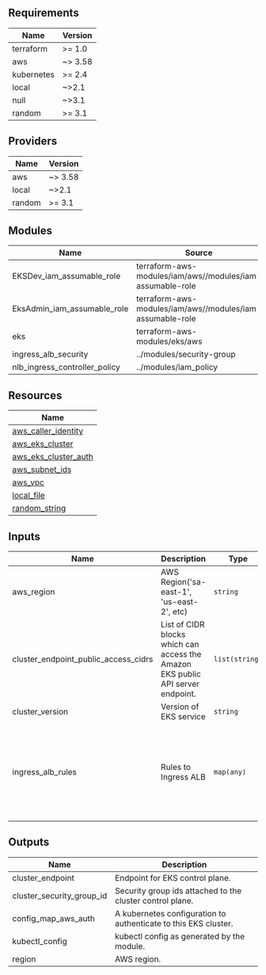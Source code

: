 <!-- BEGINNING OF PRE-COMMIT-TERRAFORM DOCS HOOK -->
## Requirements

| Name | Version |
|------|---------|
| terraform | >= 1.0 |
| aws | ~> 3.58 |
| kubernetes | >= 2.4 |
| local | ~>2.1 |
| null | ~>3.1 |
| random | >= 3.1 |

## Providers

| Name | Version |
|------|---------|
| aws | ~> 3.58 |
| local | ~>2.1 |
| random | >= 3.1 |

## Modules

| Name | Source | Version |
|------|--------|---------|
| EKSDev_iam_assumable_role | terraform-aws-modules/iam/aws//modules/iam-assumable-role | ~> 4.4 |
| EksAdmin_iam_assumable_role | terraform-aws-modules/iam/aws//modules/iam-assumable-role | ~> 4.4 |
| eks | terraform-aws-modules/eks/aws | v17.18.0 |
| ingress_alb_security | ../modules/security-group |  |
| nlb_ingress_controller_policy | ../modules/iam_policy |  |

## Resources

| Name |
|------|
| [aws_caller_identity](https://registry.terraform.io/providers/hashicorp/aws/latest/docs/data-sources/caller_identity) |
| [aws_eks_cluster](https://registry.terraform.io/providers/hashicorp/aws/latest/docs/data-sources/eks_cluster) |
| [aws_eks_cluster_auth](https://registry.terraform.io/providers/hashicorp/aws/latest/docs/data-sources/eks_cluster_auth) |
| [aws_subnet_ids](https://registry.terraform.io/providers/hashicorp/aws/latest/docs/data-sources/subnet_ids) |
| [aws_vpc](https://registry.terraform.io/providers/hashicorp/aws/latest/docs/data-sources/vpc) |
| [local_file](https://registry.terraform.io/providers/hashicorp/local/latest/docs/data-sources/file) |
| [random_string](https://registry.terraform.io/providers/hashicorp/random/latest/docs/resources/string) |

## Inputs

| Name | Description | Type | Default | Required |
|------|-------------|------|---------|:--------:|
| aws\_region | AWS Region('sa-east-1', 'us-east-2', etc) | `string` | `"us-east-1"` | no |
| cluster\_endpoint\_public\_access\_cidrs | List of CIDR blocks which can access the Amazon EKS public API server endpoint. | `list(string)` | <pre>[<br>  "0.0.0.0/0"<br>]</pre> | no |
| cluster\_version | Version of EKS service | `string` | `"1.19"` | no |
| ingress\_alb\_rules | Rules to Ingress ALB | `map(any)` | <pre>{<br>  "all_self_sg": {<br>    "description": "All protocols from who has this SG",<br>    "from_port": 0,<br>    "protocol": -1,<br>    "self": true,<br>    "to_port": 0<br>  }<br>}</pre> | no |

## Outputs

| Name | Description |
|------|-------------|
| cluster\_endpoint | Endpoint for EKS control plane. |
| cluster\_security\_group\_id | Security group ids attached to the cluster control plane. |
| config\_map\_aws\_auth | A kubernetes configuration to authenticate to this EKS cluster. |
| kubectl\_config | kubectl config as generated by the module. |
| region | AWS region. |
<!-- END OF PRE-COMMIT-TERRAFORM DOCS HOOK -->
